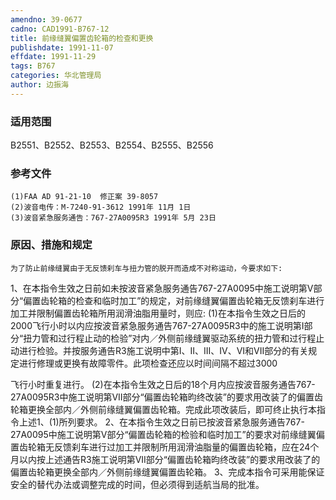 ```yaml
---
amendno: 39-0677
cadno: CAD1991-B767-12
title: 前缘缝翼偏置齿轮箱的检查和更换
publishdate: 1991-11-07
effdate: 1991-11-29
tags: B767
categories: 华北管理局
author: 边振海
---
```


### 适用范围 
B2551、B2552、B2553、B2554、B2555、B2556

<!--more-->
### 参考文件
    (1)FAA AD 91-21-10  修正案 39-8057 
    (2)波音电传：M-7240-91-3612 1991年 11月 1日
    (3)波音紧急服务通告：767-27A0095R3 1991年 5月 23日

### 原因、措施和规定 
    为了防止前缘缝翼由于无反馈刹车与扭力管的脱开而造成不对称运动，今要求如下: 
1、在本指令生效之日前如未按波音紧急服务通告767-27A0095中施工说明第V部分“偏置齿轮箱的检查和临时加工”的规定，对前缘缝翼偏置齿轮箱无反馈刹车进行加工并限制偏置齿轮箱所用润滑油脂用量时，则应: 
(1)在本指令生效之日后的2000飞行小时以内应按波音紧急服务通告767-27A0095R3中的施工说明第I部分“扭力管和过行程止动的检验”对内／外侧前缘缝翼驱动系统的扭力管和过行程止动进行检验。并按服务通告R3施工说明中第I、II、III、IV、VI和VII部分的有关规定进行修理或更换有故障零件。此项检查还应以时间间隔不超过3000
  
飞行小时重复进行。 
(2)在本指令生效之日后的18个月内应按波音服务通告767-27A0095R3中施工说明第VII部分“偏置齿轮箱昀终改装”的要求用改装了的偏置齿轮箱更换全部内／外侧前缘缝翼偏置齿轮箱。完成此项改装后，即可终止执行本指令上述1、(1)所列要求。 
2、在本指令生效之日前已按波音紧急服务通告767-27A0095中施工说明第V部分“偏置齿轮箱的检验和临时加工”的要求对前缘缝翼偏置齿轮箱无反馈刹车进行过加工并限制所用润滑油脂量的偏置齿轮箱，应在24个月以内按上述通告R3施工说明第VII部分“偏置齿轮箱昀终改装”的要求用改装了的偏置齿轮箱更换全部内／外侧前缘缝翼偏置齿轮箱。 
    3、完成本指令可采用能保证安全的替代办法或调整完成的时间，但必须得到适航当局的批准。
